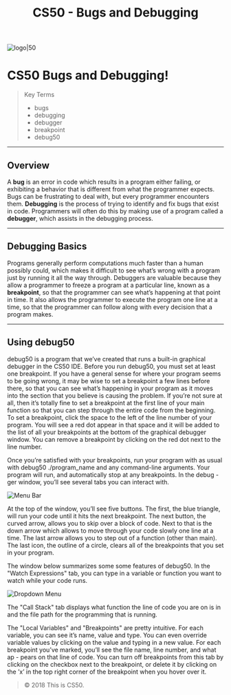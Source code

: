 ﻿---
title: CS50 - Bugs and Debugging
tags: studies, programação, cs50
use: Documentation
languages: NULL
dependences: CS50
---

![logo|50](./src/img/logo.png)

# CS50 Bugs and Debugging!

> Key Terms
> - bugs
> - debugging
> - debugger
> - breakpoint
> - debug50

---
## Overview

A **bug** is an error in code which results in a program either failing, or exhibiting a behavior that is different from what the programmer expects. Bugs can be frustrating to
deal with, but every programmer encounters them. **Debugging** is the process of trying
to identify and fix bugs that exist in code. Programmers will often do this by making
use of a program called a **debugger**, which assists in the debugging process.

---
## Debugging Basics

Programs generally perform computations much faster than a human possibly could, which makes it difficult to see what’s wrong with a program just by running it all the way through. Debuggers are valuable because they allow a programmer to freeze a program at a particular line, known as a **breakpoint**, so that the programmer can see what’s happening at that point in time. It also allows the programmer to execute the program one line at a time, so that the programmer can follow along with every decision that a program makes.

---
## Using debug50

debug50 is a program that we’ve created that runs a built-in graphical debugger in the CS50 IDE. Before you run debug50, you must set at least one breakpoint. If you have a general sense for where your program seems to be going wrong, it may be wise to set a breakpoint a few lines before there, so that you can see what’s happening in your program as it moves into the section that you believe is causing the problem. If you’re not sure at all, then it’s totally fine to set a breakpoint at the first line of your main function so that you can step through the entire code from the beginning. To set a breakpoint, click the space to the left of the line number of your program. You will see a red dot appear in that space and it will be added to the list of all your breakpoints at the bottom of the graphical debugger window. You can remove a breakpoint by clicking on the red dot next to the line number.

Once you’re satisfied with your breakpoints, run your program with as usual with debug50 ./program\_name and any command-line arguments. Your program will run, and automatically stop at any breakpoints. In the debug - ger window, you’ll see several tabs you can interact with.

![Menu Bar](print1.png)

At the top of the window, you’ll see five buttons. The first, the blue triangle, will run your code until it hits the next breakpoint. The next button, the curved arrow,  allows you to skip over a block of code. Next to that  is the down arrow which allows to move through your  code slowly one line at a time. The last arrow allows you  to step out of a function (other than main). The last icon, the outline of a circle, clears all of the breakpoints that you set in your program.

The window below summarizes some some features of debug50. In the "Watch Expressions" tab, you can type in a variable or function you want to watch while your code runs.

![Dropdown Menu](print2.png)

The "Call Stack" tab displays what function the line of code you are on is in and the file path for the programming that is running.

The "Local Variables" and "Breakpoints" are pretty intuitive. For each variable, you can see it’s name, value and type. You can even override variable values by clicking on the value and typing in a new value. For each breakpoint you’ve marked, you’ll see the file name, line number, and what ap - pears on that line of code. You can turn off breakpoints from this tab by clicking on the checkbox next to the breakpoint, or delete it by clicking on the ’x’ in the top right corner of the breakpoint when you hover over it.

> © 2018 This is CS50.
